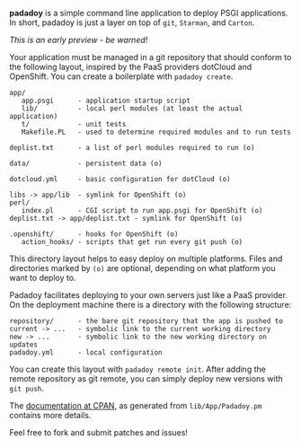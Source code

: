 **padadoy** is a simple command line application to deploy PSGI applications.
In short, padadoy is just a layer on top of `git`, `Starman`, and `Carton`.

*This is an early preview - be warned!*

Your application must be managed in a git repository that should conform to 
the following layout, inspired by the PaaS providers dotCloud and OpenShift.
You can create a boilerplate with `padadoy create`.

    app/
       app.psgi      - application startup script
       lib/          - local perl modules (at least the actual application)
       t/            - unit tests
       Makefile.PL   - used to determine required modules and to run tests

    deplist.txt      - a list of perl modules required to run (o)
      
    data/            - persistent data (o)

    dotcloud.yml     - basic configuration for dotCloud (o)
    
    libs -> app/lib  - symlink for OpenShift (o)
	perl/
	   index.pl      - CGI script to run app.psgi for OpenShift (o)
    deplist.txt -> app/deplist.txt - symlink for OpenShift (o)

    .openshift/      - hooks for OpenShift (o)
       action_hooks/ - scripts that get run every git push (o)

This directory layout helps to easy deploy on multiple platforms. Files and
directories marked by `(o)` are optional, depending on what platform you want
to deploy to. 

Padadoy facilitates deploying to your own servers just like a PaaS provider.
On the deployment machine there is a directory with the following structure:

    repository/      - the bare git repository that the app is pushed to
    current -> ...   - symbolic link to the current working directory
    new -> ...       - symbolic link to the new working directory on updates
    padadoy.yml      - local configuration

You can create this layout with `padadoy remote init`. After adding the remote
repository as git remote, you can simply deploy new versions with `git push`.

The [documentation at CPAN](http://search.cpan.org/dist/App-Padadoy/), as 
generated from `lib/App/Padadoy.pm` contains more details.

Feel free to fork and submit patches and issues!
